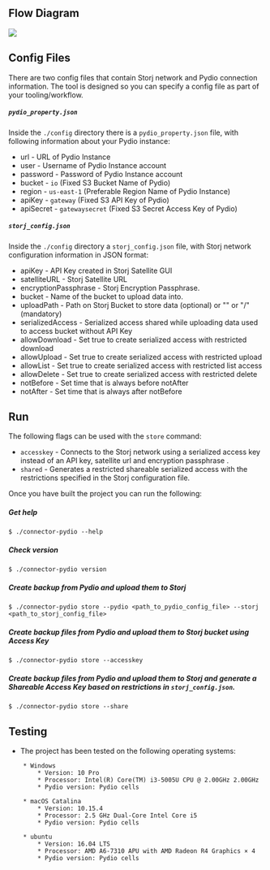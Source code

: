 ## Flow Diagram

![](https://github.com/storj-thirdparty/connector-pydio/blob/master/README.assets/arch.drawio.png)


## Config Files

There are two config files that contain Storj network and Pydio connection information. The tool is designed so you can specify a config file as part of your tooling/workflow.

##### ```pydio_property.json```

Inside the ```./config``` directory there is a ```pydio_property.json``` file, with following information about your Pydio instance:

* url - URL of Pydio Instance
* user - Username of Pydio Instance account
* password - Password of Pydio Instance account
* bucket - ```io``` (Fixed S3 Bucket Name of Pydio)
* region - ```us-east-1``` (Preferable Region Name of Pydio Instance)
* apiKey - ```gateway``` (Fixed S3 API Key of Pydio)
* apiSecret - ```gatewaysecret``` (Fixed S3 Secret Access Key of Pydio)

##### ```storj_config.json```

Inside the ```./config``` directory a ```storj_config.json``` file, with Storj network configuration information in JSON format:

* apiKey - API Key created in Storj Satellite GUI
* satelliteURL - Storj Satellite URL
* encryptionPassphrase - Storj Encryption Passphrase.
* bucket - Name of the bucket to upload data into.
* uploadPath - Path on Storj Bucket to store data (optional) or "" or "/" (mandatory)
* serializedAccess - Serialized access shared while uploading data used to access bucket without API Key
* allowDownload - Set true to create serialized access with restricted download
* allowUpload - Set true to create serialized access with restricted upload
* allowList - Set true to create serialized access with restricted list access
* allowDelete - Set true to create serialized access with restricted delete
* notBefore - Set time that is always before notAfter
* notAfter - Set time that is always after notBefore

## Run

The following flags can be used with the ```store``` command:

* `accesskey` - Connects to the Storj network using a serialized access key instead of an API key, satellite url and encryption passphrase .
* `shared` - Generates a restricted shareable serialized access with the restrictions specified in the Storj configuration file.

Once you have built the project you can run the following:

##### Get help

```
$ ./connector-pydio --help
```

##### Check version

```
$ ./connector-pydio version
```

##### Create backup from Pydio and upload them to Storj

```
$ ./connector-pydio store --pydio <path_to_pydio_config_file> --storj <path_to_storj_config_file>
```

##### Create backup files from Pydio and upload them to Storj bucket using Access Key

```
$ ./connector-pydio store --accesskey
```

##### Create backup files from Pydio and upload them to Storj and generate a Shareable Access Key based on restrictions in ```storj_config.json```.

```
$ ./connector-pydio store --share
```
		
## Testing

* The project has been tested on the following operating systems:
```
	* Windows
		* Version: 10 Pro
		* Processor: Intel(R) Core(TM) i3-5005U CPU @ 2.00GHz 2.00GHz
		* Pydio version: Pydio cells

	* macOS Catalina
		* Version: 10.15.4
		* Processor: 2.5 GHz Dual-Core Intel Core i5
		* Pydio version: Pydio cells

	* ubuntu
		* Version: 16.04 LTS
		* Processor: AMD A6-7310 APU with AMD Radeon R4 Graphics × 4
		* Pydio version: Pydio cells
```		
